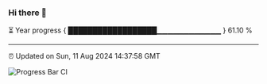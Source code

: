 ### Hi there 👋

⏳ Year progress { ██████████████████▁▁▁▁▁▁▁▁▁▁▁▁ } 61.10 %

---

⏰ Updated on Sun, 11 Aug 2024 14:37:58 GMT

![Progress Bar CI](https://github.com/IshwaranRudhara/GIT-ACTION/workflows/Progress%20Bar%20CI/badge.svg)
